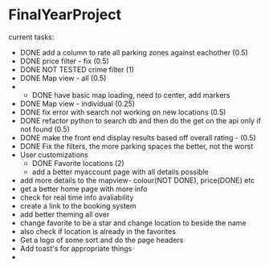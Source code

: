 # FinalYearProject
current tasks:
  - DONE add a column to rate all parking zones against eachother (0.5)
  - DONE price filter - fix (0.5)
  - DONE NOT TESTED crime filter (1)
  - DONE Map view - all (0.5) 
  -    - DONE have basic map loading, need to center, add markers
  - DONE Map view - individual (0.25)
  - DONE fix error with search not working on new locations (0.5)
  - DONE refactor python to search db and then do the get on the api only if not found (0.5)
  - DONE make the front end display results based off overall rating - (0.5)
  - DONE Fix the filters, the more parking spaces the better, not the worst
  - User customizations
    - DONE Favorite locations (2)
    - add a better myaccount page with all details possible
  - add more details to the mapview- colour(NOT DONE), price(DONE) etc
  - get a better home page with more info
  - check for real time info avaliability
  - create a link to the booking system
  - add better theming all over
  - change favorite to be a star and change location to beside the name
  - also check if location is already in the favorites
  - Get a logo of some sort and do the page headers
  - Add toast's for appropriate things
  - 
  
   
